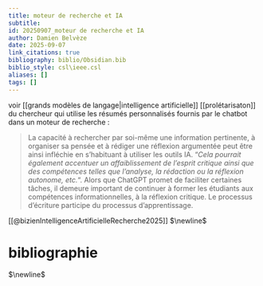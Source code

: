```yaml
---
title: moteur de recherche et IA
subtitle:
id: 20250907_moteur de recherche et IA
author: Damien Belvèze
date: 2025-09-07
link_citations: true
bibliography: biblio/Obsidian.bib
biblio_style: csl\ieee.csl
aliases: []
tags: []
---
```

voir [[grands modèles de langage|intelligence artificielle]]
[[prolétarisaton]] du chercheur qui utilise les résumés personnalisés fournis par le chatbot dans un moteur de recherche : 

> La capacité à rechercher par soi-même une information pertinente, à organiser sa pensée et à rédiger une réflexion argumentée peut être ainsi infléchie en s’habituant à utiliser les outils IA. “_Cela pourrait également accentuer un affaiblissement de l’esprit critique ainsi que des compétences telles que l’analyse, la rédaction ou la réflexion autonome, etc._“. Alors que ChatGPT promet de faciliter certaines tâches, il demeure important de continuer à former les étudiants aux compétences informationnelles, à la réflexion critique. Le processus d’écriture participe du processus d’apprentissage.

[[@bizienIntelligenceArtificielleRecherche2025]]
$\newline$
# bibliographie
$\newline$






